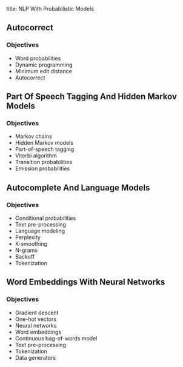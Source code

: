 title: NLP With Probabilistic Models


## Autocorrect

### Objectives

- Word probabilities
- Dynamic programming
- Minimum edit distance
- Autocorrect

## Part Of Speech Tagging And Hidden Markov Models

### Objectives


- Markov chains
- Hidden Markov models
- Part-of-speech tagging
- Viterbi algorithm
- Transition probabilities
- Emission probabilities

## Autocomplete And Language Models

### Objectives

- Conditional probabilities
- Text pre-processing
- Language modeling
- Perplexity
- K-smoothing
- N-grams
- Backoff
- Tokenization

## Word Embeddings With Neural Networks

### Objectives

- Gradient descent
- One-hot vectors
- Neural networks
- Word embeddings
- Continuous bag-of-words model
- Text pre-processing
- Tokenization
- Data generators